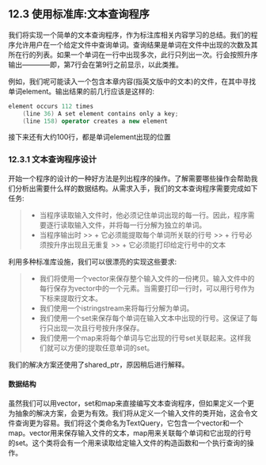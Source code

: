 ## 12.3 使用标准库:文本查询程序
我们将实现一个简单的文本查询程序，作为标注库相关内容学习的总结。我们的程序允许用户在一个给定文件中查询单词。查询结果是单词在文件中出现的次数及其所在行的列表。如果一个单词在一行中出现多次，此行只列出一次。行会按照升序输出————即，第7行会在第9行之前显示，以此类推。

例如，我们呢可能读入一个包含本章内容(指英文版中的文本)的文件，在其中寻找单词element。输出结果的前几行应该是这样的:

```c++
element occurs 112 times
    (line 36) A set element contains only a key;
    (line 158) operator creates a new element
```

接下来还有大约100行，都是单词element出现的位置

### 12.3.1 文本查询程序设计
开始一个程序的设计的一种好方法是列出程序的操作。了解需要哪些操作会帮助我们分析出需要什么样的数据结构。从需求入手，我们的文本查询程序需要完成如下任务:
> + 当程序读取输入文件时，他必须记住单词出现的每一行。因此，程序需要逐行读取输入文件，并将每一行分解为独立的单词。
> + 当程序输出时
    >> + 它必须能提取每个单词所关联的行号
    >> + 行号必须按升序出现且无重复
    >> + 它必须能打印给定行号中的文本

利用多种标准库设施，我们可以很漂亮的实现这些要求:
> + 我们将使用一个vector<string>来保存整个输入文件的一份拷贝。输入文件中的每行保存为vector中的一个元素。当需要打印一行时，可以用行号作为下标来提取行文本。
> + 我们使用一个istringstream来将每行分解为单词。
> + 我们使用一个set来保存每个单词在输入文本中出现的行号。这保证了每行只出现一次且行号按升序保存。
> + 我们使用一个map来将每个单词与它出现的行号set关联起来。这样我们就可以方便的提取任意单词的set。

我们的解决方案还使用了shared_ptr，原因稍后进行解释。

#### 数据结构
虽然我们可以用vector，set和map来直接编写文本查询程序，但如果定义一个更为抽象的解决方案，会更为有效。我们将从定义一个输入文件的类开始，这会令文件查询更为容易。我们将这个类命名为TextQuery，它包含一个vector和一个map。vector用来保存输入文件的文本，map用来关联每个单词和它出现的行号的set。这个类将会有一个用来读取给定输入文件的构造函数和一个执行查询的操作。

